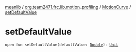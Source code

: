 [meanlib](../../index.md) / [org.team2471.frc.lib.motion_profiling](../index.md) / [MotionCurve](index.md) / [setDefaultValue](./set-default-value.md)

# setDefaultValue

`open fun setDefaultValue(defaultValue: `[`Double`](https://kotlinlang.org/api/latest/jvm/stdlib/kotlin/-double/index.html)`): `[`Unit`](https://kotlinlang.org/api/latest/jvm/stdlib/kotlin/-unit/index.html)